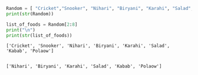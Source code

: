 

```python
Random = [ "Cricket","Snooker", "Nihari", "Biryani", "Karahi", "Salad", "Kabab", "Polaow" ]
print(str(Random))

list_of_foods = Random[2:8]
print("\n")
print(str(list_of_foods))
```

    ['Cricket', 'Snooker', 'Nihari', 'Biryani', 'Karahi', 'Salad', 'Kabab', 'Polaow']
    
    
    ['Nihari', 'Biryani', 'Karahi', 'Salad', 'Kabab', 'Polaow']
    
